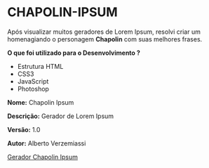 # CHAPOLIN-IPSUM

Após visualizar muitos geradores de Lorem Ipsum, resolvi criar um homenagiando o personagem **Chapolin** com suas melhores frases.

**O que foi utilizado para o Desenvolvimento ?**

* Estrutura HTML
* CSS3
* JavaScript
* Photoshop 

**Nome:** Chapolin Ipsum

**Descrição:** Gerador de Lorem Ipsum

**Versão:** 1.0

**Autor:** Alberto Verzemiassi

[Gerador Chapolin Ipsum](https://betoverzemiassi.github.io/chapolinipsum.github.io/)



